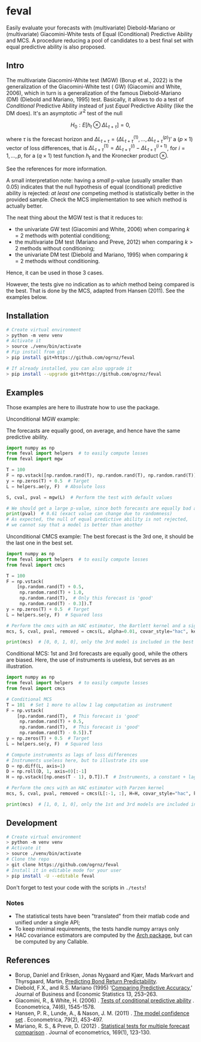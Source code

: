 # feval

Easily evaluate your forecasts with (multivariate) Diebold-Mariano or (multivariate) Giacomini-White tests of Equal
(Conditional) Predictive Ability and MCS. A procedure reducing a pool of candidates to a best final set with equal
predictive ability is also proposed.

## Intro

The multivariate Giacomini-White test (MGW) (Borup et al., 2022) is the generalization of the Giacomini-White test (
GW) (Giacomini and White, 2006), which in turn is a generalization of the famous Diebold-Mariano (DM) (Diebold and
Mariano, 1995) test. Basically, it allows to do a test of *Conditional* Predictive Ability instead of just *Equal*
Predictive Ability (like the DM does). It's an asymptotic $\mathcal{X}^2$ test of the null

```math
H_0: E[h_t \otimes \Delta L_{t + \tau}] = 0,
```

where $\tau$ is the forecast horizon and
$\Delta L_{t + \tau} = (\Delta L_{t + \tau}^{(1)}, \dots, \Delta L_{t + \tau}^{(p)})'$ a $(p \times 1)$ vector of
loss differences, that is $\Delta L_{t + \tau}^{(1)} = \Delta L_{t + \tau}^{(i)} - \Delta L_{t + \tau}^{(i + 1)}$, for
$i = 1, \dots, p$, for a $(q \times 1)$ test function $h_t$ and the Kronecker product $\otimes$.

See the references for more information.

A small interpretation note: having a *small* p-value (usually smaller than $0.05$) indicates that the null hypothesis
of equal (conditional) predictive ability is rejected: *at least one* competing method is statistically better in the
provided sample. Check the MCS implementation to see which method is actually better.

The neat thing about the MGW test is that it reduces to:

- the univariate GW test (Giacomini and White, 2006) when comparing $k = 2$ methods with potential conditiong;
- the multivariate DM test (Mariano and Preve, 2012) when comparing $k > 2$ methods without conditioning;
- the univariate DM test (Diebold and Mariano, 1995) when comparing $k = 2$ methods without conditioning.

Hence, it can be used in those 3 cases.

However, the tests give no indication as to *which* method being compared is the best. That is done by the MCS, adapted
from Hansen (2011). See the examples below.

## Installation

```bash
# Create virtual environment
> python -m venv venv
# Activate it
> source ./venv/bin/activate
# Pip install from git
> pip install git+https://github.com/ogrnz/feval

# If already installed, you can also upgrade it 
> pip install --upgrade git+https://github.com/ogrnz/feval
```

## Examples

Those examples are here to illustrate how to use the package.

Unconditional MGW example:

The forecasts are equally good, on average, and hence have the same predictive ability.

```python
import numpy as np
from feval import helpers  # to easily compute losses
from feval import mgw

T = 100
F = np.vstack([np.random.rand(T), np.random.rand(T), np.random.rand(T)]).T  # random uniform forecasts [0,1)
y = np.zeros(T) + 0.5  # Target
L = helpers.ae(y, F)  # Absolute loss

S, cval, pval = mgw(L)  # Perform the test with default values

# We should get a large p-value, since both forecasts are equally bad at predicting y
print(pval)  # 0.61 (exact value can change due to randomness)
# As expected, the null of equal predictive ability is not rejected, 
# we cannot say that a model is better than another
```

Unconditional CMCS example:
The best forecast is the 3rd one, it should be the last one in the best set.

```python
import numpy as np
from feval import helpers  # to easily compute losses
from feval import cmcs

T = 100
F = np.vstack(
    [np.random.rand(T) + 0.5,
     np.random.rand(T) + 1.0,
     np.random.rand(T),  # Only this forecast is 'good'
     np.random.rand(T) - 0.3]).T
y = np.zeros(T) + 0.5  # Target
L = helpers.se(y, F)  # Squared loss

# Perform the cmcs with an HAC estimator, the Bartlett kernel and a significance level of 0.01
mcs, S, cval, pval, removed = cmcs(L, alpha=0.01, covar_style="hac", kernel="Bartlett")

print(mcs)  # [0, 0, 1, 0], only the 3rd model is included in the best set
```

Conditional MCS:
1st and 3rd forecasts are equally good, while the others are biased. Here, the use of instruments is useless, but serves
as an illustration.

```python
import numpy as np
from feval import helpers  # to easily compute losses
from feval import cmcs

# Conditional MCS
T = 101  # Set 1 more to allow 1 lag computation as instrument
F = np.vstack(
    [np.random.rand(T),  # This forecast is 'good'
     np.random.rand(T) + 0.5,
     np.random.rand(T),  # This forecast is 'good'
     np.random.rand(T) - 0.5]).T
y = np.zeros(T) + 0.5  # Target
L = helpers.se(y, F)  # Squared loss

# Compute instruments as lags of loss differences
# Instruments useless here, but to illustrate its use
D = np.diff(L, axis=1)
D = np.roll(D, 1, axis=0)[:-1]
H = np.vstack([np.ones(T - 1), D.T]).T  # Instruments, a constant + lags of loss differences

# Perform the cmcs with an HAC estimator with Parzen kernel
mcs, S, cval, pval, removed = cmcs(L[:-1, :], H=H, covar_style="hac", kernel="Parzen")

print(mcs)  # [1, 0, 1, 0], only the 1st and 3rd models are included in the best set
```

## Development

```bash
# Create virtual environment
> python -m venv venv
# Activate it
> source ./venv/bin/activate
# Clone the repo
> git clone https://github.com/ogrnz/feval
# Install it in editable mode for your user
> pip install -U --editable feval
```

Don't forget to test your code with the scripts in `./tests`!

### Notes

- The statistical tests have been "translated" from their matlab code and unified under a single API;
- To keep minimal requirements, the tests handle numpy arrays only
- HAC covariance estimators are computed by
  the [Arch package](https://arch.readthedocs.io/en/latest/covariance/covariance.html), but can be computed by any
  Callable.

## References

- Borup, Daniel and Eriksen, Jonas Nygaard and Kjær, Mads Markvart and Thyrsgaard, Martin,
  [Predicting Bond Return Predictability](http://dx.doi.org/10.2139/ssrn.3513340).
- Diebold, F.X., and R.S. Mariano (1995)
  ‘[Comparing Predictive Accuracy](https://www.tandfonline.com/doi/abs/10.1198/073500102753410444?journalCode=ubes20),’
  Journal
  of Business and Economic Statistics 13, 253–263.
- Giacomini, R., & White, H. (2006)
  . [Tests of conditional predictive ability](https://onlinelibrary.wiley.com/doi/pdf/10.1111/j.1468-0262.2006.00718.x?casa_token=v5yp0mfNHWsAAAAA:_QfioyU_tyBuN-lU_IXcyb3yizOxA7KSMhhA94wNwokFJj5jAHgnsgXVsClT3_5MdqMK0NJPEt4TxBnN)
  .
  Econometrica, 74(6), 1545-1578.
- Hansen, P. R., Lunde, A., & Nason, J. M. (2011)
  . [The model confidence set](https://onlinelibrary.wiley.com/doi/pdf/10.3982/ECTA5771?casa_token=W_wNjvfGBEkAAAAA:EGQ4b2xpaI-S_6ALXL8F60Pg2FR42wxa4IpJ0p2RAIhAl26elh3K40qI7Xki4F7Zlyr1SLam5ag0iPdb)
  . Econometrica, 79(2), 453-497.
- Mariano, R. S., & Preve, D. (2012)
  . [Statistical tests for multiple forecast comparison](https://ink.library.smu.edu.sg/cgi/viewcontent.cgi?article=3330&context=soe_research)
  .
  Journal of econometrics, 169(1), 123-130.

